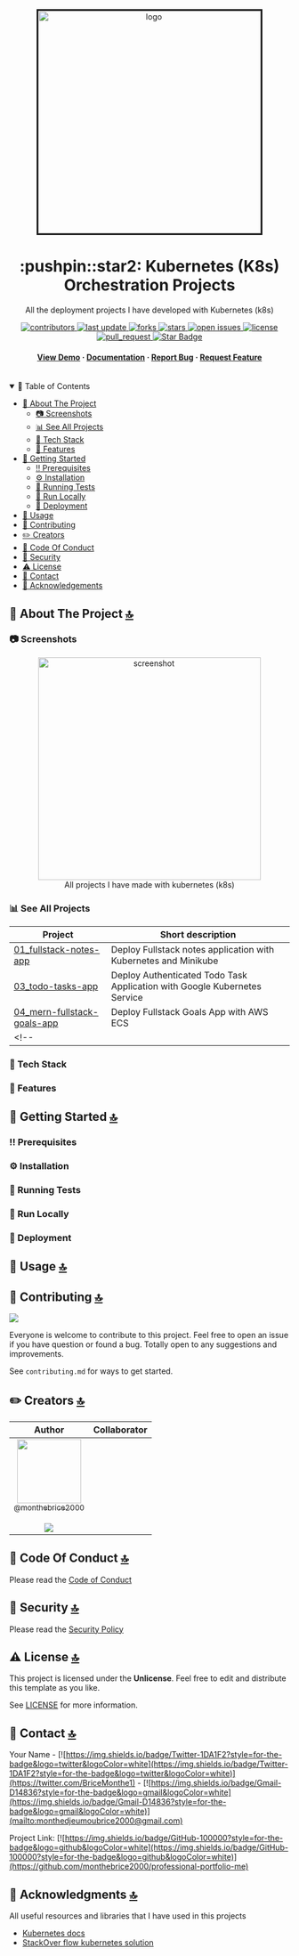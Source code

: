 <div align="center">

  <img src="https://d33wubrfki0l68.cloudfront.net/69e55f968a6f44613384615c6a78b881bfe28bd6/42cd3/_common-resources/images/flower.svg" alt="logo" width="400" height="auto" border=3 />
  <h1>:pushpin::star2: Kubernetes (K8s) Orchestration Projects</h1>
  
  <p>
    All the deployment projects I have developed with Kubernetes (k8s)
  </p>
  
  
<!-- Badges -->
<p>
  <a href="https://github.com/monthebrice2000/k8s-orchestration-projects/graphs/contributors">
    <img src="https://img.shields.io/github/contributors/monthebrice2000/k8s-orchestration-projects" alt="contributors" />
  </a>
  <a href="">
    <img src="https://img.shields.io/github/last-commit/monthebrice2000/k8s-orchestration-projects" alt="last update" />
  </a>
  <a href="https://github.com/monthebrice2000/k8s-orchestration-projects/network/members">
    <img src="https://img.shields.io/github/forks/monthebrice2000/k8s-orchestration-projects" alt="forks" />
  </a>
  <a href="https://github.com/monthebrice2000/k8s-orchestration-projects/stargazers">
    <img src="https://img.shields.io/github/stars/monthebrice2000/k8s-orchestration-projects" alt="stars" />
  </a>
  <a href="https://github.com/monthebrice2000/k8s-orchestration-projects/issues/">
    <img src="https://img.shields.io/github/issues/monthebrice2000/k8s-orchestration-projects" alt="open issues" />
  </a>
  <a href="https://github.com/monthebrice2000/k8s-orchestration-projects/blob/master/LICENSE">
    <img src="https://img.shields.io/github/license/monthebrice2000/k8s-orchestration-projects.svg" alt="license" />
  </a>
  <a href="https://github.com/monthebrice2000/k8s-orchestration-projects/pulls">
    <img src="https://img.shields.io/badge/PRs-welcome-brightgreen.svg?style=flat-square" alt="pull_request"/>
  </a>
  <a href="#">
    <img src="https://img.shields.io/static/v1?label=🌟&message=If Useful&style=style=flat&color=BC4E99" alt="Star Badge"/>
  </a>
</p>
   
<h4>
    <a href="https://github.com/monthebrice2000/k8s-orchestration-projects/">View Demo</a>
  <span> · </span>
    <a href="https://github.com/monthebrice2000/k8s-orchestration-projects/">Documentation</a>
  <span> · </span>
    <a href="https://github.com/monthebrice2000/k8s-orchestration-projects/issues/">Report Bug</a>
  <span> · </span>
    <a href="https://github.com/monthebrice2000/k8s-orchestration-projects/issues/">Request Feature</a>
  </h4>
</div>

<br />
<!-- TABLE OF CONTENTS -->
<details open="open">
<summary>📝 Table of Contents</summary>
  
- [:star2: About The Project](#star2-about-the-project-)
  - [:camera: Screenshots](#camera-screenshots)
  - [:bar_chart: See All Projects](#bar_chart-see-all-projects)
  - [:space_invader: Tech Stack](#space_invader-tech-stack)
  - [:dart: Features](#dart-features)
- [:toolbox: Getting Started](#toolbox-getting-started-)
  - [:bangbang: Prerequisites](#bangbang-prerequisites)
  - [:gear: Installation](#gear-installation)
  - [:test_tube: Running Tests](#test_tube-running-tests)
  - [:running: Run Locally](#running-run-locally)
  - [:triangular_flag_on_post: Deployment](#triangular_flag_on_post-deployment)
- [:eyes: Usage](#eyes-usage-)
- [:wave: Contributing](#wave-contributing-)
- [:pencil2: Creators](#pencil2-creators-)
- [:scroll: Code Of Conduct](#scroll-code-of-conduct-)
- [:closed_lock_with_key: Security](#closed_lock_with_key-security-)
- [:warning: License](#warning-license-)
- [:handshake: Contact](#handshake-contact-)
- [:gem: Acknowledgements](#gem-acknowledgments-)

</details>

<!-- About the Project -->
## :star2: About The Project [🔝](#pushpinstar2-kubernetes-(K8s)-orchestration-projects)
### :camera: Screenshots
<div align="center"> 
  <img src="https://dezyre.gumlet.io/images/blog/kubernetes-projects/Kubernetes_Projects.png?w=330&dpr=2.6" alt="screenshot" width="400" height="auto"/>
  <div>All projects I have made with kubernetes (k8s)</div>
</div>

### :bar_chart: See All Projects

| Project                                                                                                         | Short description                                                                                                                                        |
| --------------------------------------------------------------------------------------------------------------- | -------------------------------------------------------------------------------------------------------------------------------------------------------- |
| [01_fullstack-notes-app](https://github.com/monthebrice2000/k8s-orchestration-projects/tree/master/01_fullstack-notes-app)         | Deploy Fullstack notes application with Kubernetes and Minikube                                                                                                                     |
|  [03_todo-tasks-app](https://github.com/monthebrice2000/k8s-orchestration-projects/tree/master/03_todo-tasks-app)         | Deploy Authenticated Todo Task Application with Google Kubernetes Service                                                                                                                     |
|  [04_mern-fullstack-goals-app](https://github.com/monthebrice2000/k8s-orchestration-projects/tree/master/04_mern-fullstack-goals-app)         | Deploy Fullstack Goals App with AWS ECS                                                                                                                |
<!-- | | -->

### :space_invader: Tech Stack

<!-- <details>
  <summary>API REST</summary>
  <ul>
    <li><img src="https://img.shields.io/badge/Spring_Boot-F2F4F9?style=for-the-badge&logo=spring-boot"/></li>
  </ul>
</details>

<details>
  <summary>Migrations</summary>
  <ul>
    <li><a href="https://hibernate.org/"><img src="https://img.shields.io/badge/Hibernate-59666C?style=for-the-badge&logo=Hibernate&logoColor=white"/></a></li>
  </ul>
</details>

<details>
  <summary>Server</summary>
  <ul>
    <li><a href="https://httpd.apache.org/"><img src="https://img.shields.io/badge/Apache-D22128?style=for-the-badge&logo=Apache&logoColor=white"/></a></li>
    <li><a href="https://spring.io/projects/spring-cloud-gateway/">Spring Gateway</a></li>
  </ul>
</details>

<details>
<summary>Database</summary>
  <ul>
    <li><img src="https://img.shields.io/badge/PostgreSQL-316192?style=for-the-badge&logo=postgresql&logoColor=white"/></li>
  </ul>
</details>

<details>
<summary>DevOps</summary>
  <ul>
    <li><a href="https://www.docker.com/"><img src="https://img.shields.io/badge/Docker-2CA5E0?style=for-the-badge&logo=docker&logoColor=white"/></a></li>
    <li><a href="https://kubernetes.io/"><img src="https://img.shields.io/badge/kubernetes-326ce5.svg?&style=for-the-badge&logo=kubernetes&logoColor=white"/></a></li>
    <li><a href="https://minikube.sigs.k8s.io/docs/">Minikube</a></li>
  </ul>
</details>
-->

### :dart: Features
<!--   * [x] CRUD Category Service
  * [x] CRUD Product Service
  * [x] API Gateway Service
-->

## :toolbox: Getting Started [🔝](#pushpinstar2-kubernetes-(K8s)-orchestration-projects)

### :bangbang: Prerequisites
<!-- This project uses Minikube to deploy Kubernetes cluster locally
```bash
 minikube start --namespace="development"
```
This Project uses docker, containerd as default container runtime
- <a href="https://docs.docker.com/engine/install/ubuntu/">Install docker and containerd</a>
- <a href="https://kubernetes.io/docs/tasks/tools/">Install Kubectl, minikube</a>
-->

### :gear: Installation
<!-- Install my-project with mvn pakage
```bash
  git clone ...
  cd my-project
  mvn clean install package
```
-->

### :test_tube: Running Tests
<!-- To run tests, run the following command
```bash
  mvn test
```
-->

### :running: Run Locally
<!-- Clone the project
```bash
  git clone https://github.com/Louis3797/awesome-readme-template.git
```
Go to the project directory
```bash
  cd my-project
```
Install dependencies
```bash
  mvn clean install
```
Build artifact jar
```bash
  mvn package
```
Build image 
```bash
  docker build -t <image-name> .
  docker tag <image_name> <registry_name>/<image_name>:<tag_name>
  docker push <registry_name>/<image_name>:<tag_name>
```
Push Image to registry
```bash
  docker push <registry_name>/<image_name>:<tag_name>
```
Start the server
```bash
  java -jar <jar_name>.jar
```
-->

### :triangular_flag_on_post: Deployment
<!-- To deploy this project, do this :
- Step 1 : start minikube
- Step 2 : 
- Step 3 :
-->

## :eyes: Usage [🔝](#pushpinstar2-kubernetes-(K8s)-orchestration-projects)
<!-- To handle Role Based Access Control , run 
```bash
kind: Role
apiVersion: rbac.authorization.k8s.io/v1
metadata:
  namespace: default
  name: namespace-reader
rules:
  - apiGroups: ["", "extensions", "apps"]
    resources: ["configmaps", "pods", "services", "endpoints", "secrets"]
    verbs: ["get", "list", "watch"]

---

kind: RoleBinding
apiVersion: rbac.authorization.k8s.io/v1
metadata:
  name: namespace-reader-binding
  namespace: default
subjects:
- kind: ServiceAccount
  name: default
  apiGroup: ""
roleRef:
  kind: Role
  name: namespace-reader
  apiGroup: ""
```

Also, Remove containerd/config.toml file by running 
```bash
  rm -rf /etc/containerd/config.toml
  systemctl restart containerd
  systemctl status containerd
```

*****************************************************
emoji roadmap emoji top

steps (checkbox, ... ) / unodored checkbox list todo

- Extension
  <details>
  <summary>Click to expand</summary>
  <img src="https://user-images.githubusercontent.com/45077312/235615550-a5ee074e-45aa-4867-8223-6041aa677180.png" alt="Badge Genius" height='400' border="0">
  </details>
*****************************************************
-->

## :wave: Contributing [🔝](#pushpinstar2-kubernetes-(K8s)-orchestration-projects)
<a href="https://github.com/monthebrice2000/professional-portfolio-me/graphs/contributors">
  <img src="https://contrib.rocks/image?repo=monthebrice2000/professional-portfolio-me" />
</a>

Everyone is welcome to contribute to this project. Feel free to open an issue if you have question or found a bug. Totally open to any suggestions and improvements.

See `contributing.md` for ways to get started.

## :pencil2: Creators [🔝](#pushpinstar2-kubernetes-(K8s)-orchestration-projects)
|                                                                                                                                                    Author                                                                                                                                                     |                                                                                                                                     Collaborator                                                                                                                                      |
| :-----------------------------------------------------------------------------------------------------------------------------------------------------------------------------------------------------------------------------------------------------------------------------------------------------------: | :-----------------------------------------------------------------------------------------------------------------------------------------------------------------------------------------------------------------------------------------------------------------------------------: |
| [<img src="https://github.com/monthebrice2000.png?size=115" width=115><br><sub>@monthebrice2000</sub>](https://github.com/monthebrice2000) <br><br> [![](https://img.shields.io/badge/sponsor-30363D?style=for-the-badge&logo=GitHub-Sponsors&logoColor=#white)](https://github.com/sponsors/monthebrice2000) | |

## :scroll: Code Of Conduct [🔝](#pushpinstar2-kubernetes-(K8s)-orchestration-projects)
Please read the [Code of Conduct](https://github.com/monthebrice2000/k8s-orchestration-projects/blob/master/CODE_OF_CONDUCT.md)

## :closed_lock_with_key: Security [🔝](#pushpinstar2-kubernetes-(K8s)-orchestration-projects)
Please read the [Security Policy](https://github.com/monthebrice2000/k8s-orchestration-projects/blob/master/SECURITY.md)

## :warning: License [🔝](#pushpinstar2-kubernetes-(K8s)-orchestration-projects)
This project is licensed under the **Unlicense**. Feel free to edit and distribute this template as you like.

See [LICENSE](LICENSE) for more information.

## :handshake: Contact [🔝](#pushpinstar2-kubernetes-(K8s)-orchestration-projects)
Your Name - [![https://img.shields.io/badge/Twitter-1DA1F2?style=for-the-badge&logo=twitter&logoColor=white](https://img.shields.io/badge/Twitter-1DA1F2?style=for-the-badge&logo=twitter&logoColor=white)](https://twitter.com/BriceMonthe1) - [![https://img.shields.io/badge/Gmail-D14836?style=for-the-badge&logo=gmail&logoColor=white](https://img.shields.io/badge/Gmail-D14836?style=for-the-badge&logo=gmail&logoColor=white)](mailto:monthedjeumoubrice2000@gmail.com)

Project Link: [![https://img.shields.io/badge/GitHub-100000?style=for-the-badge&logo=github&logoColor=white](https://img.shields.io/badge/GitHub-100000?style=for-the-badge&logo=github&logoColor=white)](https://github.com/monthebrice2000/professional-portfolio-me)

## :gem: Acknowledgments [🔝](#pushpinstar2-kubernetes-(K8s)-orchestration-projects)
All useful resources and libraries that I have used in this projects
 - [Kubernetes docs](https://kubernetes.io/docs/home/)
 - [StackOver flow kubernetes solution](https://stackoverflow.com/questions/tagged/kubernetes)

